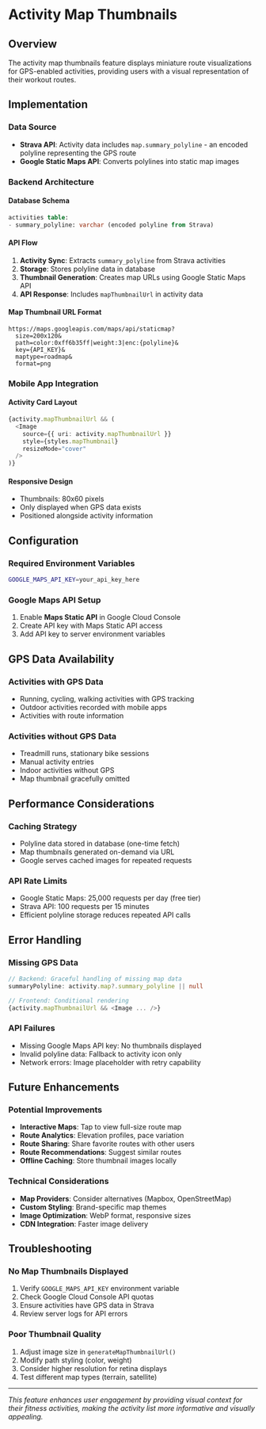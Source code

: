 # Activity Map Thumbnails

## Overview
The activity map thumbnails feature displays miniature route visualizations for GPS-enabled activities, providing users with a visual representation of their workout routes.

## Implementation

### Data Source
- **Strava API**: Activity data includes `map.summary_polyline` - an encoded polyline representing the GPS route
- **Google Static Maps API**: Converts polylines into static map images

### Backend Architecture

#### Database Schema
```sql
activities table:
- summary_polyline: varchar (encoded polyline from Strava)
```

#### API Flow
1. **Activity Sync**: Extracts `summary_polyline` from Strava activities
2. **Storage**: Stores polyline data in database
3. **Thumbnail Generation**: Creates map URLs using Google Static Maps API
4. **API Response**: Includes `mapThumbnailUrl` in activity data

#### Map Thumbnail URL Format
```
https://maps.googleapis.com/maps/api/staticmap?
  size=200x120&
  path=color:0xff6b35ff|weight:3|enc:{polyline}&
  key={API_KEY}&
  maptype=roadmap&
  format=png
```

### Mobile App Integration

#### Activity Card Layout
```typescript
{activity.mapThumbnailUrl && (
  <Image 
    source={{ uri: activity.mapThumbnailUrl }}
    style={styles.mapThumbnail}
    resizeMode="cover"
  />
)}
```

#### Responsive Design
- Thumbnails: 80x60 pixels
- Only displayed when GPS data exists
- Positioned alongside activity information

## Configuration

### Required Environment Variables
```bash
GOOGLE_MAPS_API_KEY=your_api_key_here
```

### Google Maps API Setup
1. Enable **Maps Static API** in Google Cloud Console
2. Create API key with Maps Static API access
3. Add API key to server environment variables

## GPS Data Availability

### Activities with GPS Data
- Running, cycling, walking activities with GPS tracking
- Outdoor activities recorded with mobile apps
- Activities with route information

### Activities without GPS Data
- Treadmill runs, stationary bike sessions
- Manual activity entries
- Indoor activities without GPS
- Map thumbnail gracefully omitted

## Performance Considerations

### Caching Strategy
- Polyline data stored in database (one-time fetch)
- Map thumbnails generated on-demand via URL
- Google serves cached images for repeated requests

### API Rate Limits
- Google Static Maps: 25,000 requests per day (free tier)
- Strava API: 100 requests per 15 minutes
- Efficient polyline storage reduces repeated API calls

## Error Handling

### Missing GPS Data
```typescript
// Backend: Graceful handling of missing map data
summaryPolyline: activity.map?.summary_polyline || null

// Frontend: Conditional rendering
{activity.mapThumbnailUrl && <Image ... />}
```

### API Failures
- Missing Google Maps API key: No thumbnails displayed
- Invalid polyline data: Fallback to activity icon only
- Network errors: Image placeholder with retry capability

## Future Enhancements

### Potential Improvements
- **Interactive Maps**: Tap to view full-size route map
- **Route Analytics**: Elevation profiles, pace variation
- **Route Sharing**: Share favorite routes with other users
- **Route Recommendations**: Suggest similar routes
- **Offline Caching**: Store thumbnail images locally

### Technical Considerations
- **Map Providers**: Consider alternatives (Mapbox, OpenStreetMap)
- **Custom Styling**: Brand-specific map themes
- **Image Optimization**: WebP format, responsive sizes
- **CDN Integration**: Faster image delivery

## Troubleshooting

### No Map Thumbnails Displayed
1. Verify `GOOGLE_MAPS_API_KEY` environment variable
2. Check Google Cloud Console API quotas
3. Ensure activities have GPS data in Strava
4. Review server logs for API errors

### Poor Thumbnail Quality
1. Adjust image size in `generateMapThumbnailUrl()`
2. Modify path styling (color, weight)
3. Consider higher resolution for retina displays
4. Test different map types (terrain, satellite)

---

*This feature enhances user engagement by providing visual context for their fitness activities, making the activity list more informative and visually appealing.*